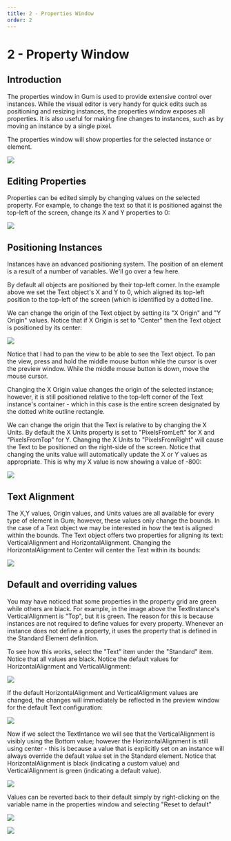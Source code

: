```yaml
---
title: 2 - Properties Window
order: 2
---
```


# 2 - Property Window

## Introduction

The properties window in Gum is used to provide extensive control over instances. While the visual editor is very handy for quick edits such as positioning and resizing instances, the properties window exposes all properties. It is also useful for making fine changes to instances, such as by moving an instance by a single pixel.

The properties window will show properties for the selected instance or element.

![](../.gitbook/assets/GumSelectedInstanceProperties.png)

## Editing Properties

Properties can be edited simply by changing values on the selected property. For example, to change the text so that it is positioned against the top-left of the screen, change its X and Y properties to 0:

![](../.gitbook/assets/GumTextTopLeft.PNG)

## Positioning Instances

Instances have an advanced positioning system. The position of an element is a result of a number of variables. We'll go over a few here.

By default all objects are positioned by their top-left corner. In the example above we set the Text object's X and Y to 0, which aligned its top-left position to the top-left of the screen \(which is identified by a dotted line.

We can change the origin of the Text object by setting its "X Origin" and "Y Origin" values. Notice that if X Origin is set to "Center" then the Text object is positioned by its center:

![](../.gitbook/assets/GumCenterXOrigin.PNG)

Notice that I had to pan the view to be able to see the Text object. To pan the view, press and hold the middle mouse button while the cursor is over the preview window. While the middle mouse button is down, move the mouse cursor.

Changing the X Origin value changes the origin of the selected instance; however, it is still positioned relative to the top-left corner of the Text instance's container - which in this case is the entire screen designated by the dotted white outline rectangle.

We can change the origin that the Text is relative to by changing the X Units. By default the X Units property is set to "PixelsFromLeft" for X and "PixelsFromTop" for Y. Changing the X Units to "PixelsFromRight" will cause the Text to be positioned on the right-side of the screen. Notice that changing the units value will automatically update the X or Y values as appropriate. This is why my X value is now showing a value of -800:

![](../.gitbook/assets/GumPixelsFromRight.PNG)

## Text Alignment

The X,Y values, Origin values, and Units values are all available for every type of element in Gum; however, these values only change the bounds. In the case of a Text object we may be interested in how the text is aligned within the bounds. The Text object offers two properties for aligning its text: VerticalAlignment and HorizontalAlignment. Changing the HorizontalAlignment to Center will center the Text within its bounds:

![](../.gitbook/assets/GumTextCenterAlignment.PNG)

## Default and overriding values

You may have noticed that some properties in the property grid are green while others are black. For example, in the image above the TextInstance's VerticalAlignment is "Top", but it is green. The reason for this is because instances are not required to define values for every property. Whenever an instance does not define a property, it uses the property that is defined in the Standard Element definition.

To see how this works, select the "Text" item under the "Standard" item. Notice that all values are black. Notice the default values for HorizontalAlignment and VerticalAlignment:

![](../.gitbook/assets/HorizontalAndVerticalAlignmentDefaults.png)

If the default HorizontalAlignment and VerticalAlignment values are changed, the changes will immediately be reflected in the preview window for the default Text configuration:

![](../.gitbook/assets/GumBottomRightAlignment.png)

Now if we select the TextIntance we will see that the VerticalAlignment is visibly using the Bottom value; however the HorizontalAlignment is still using center - this is because a value that is explicitly set on an instance will always override the default value set in the Standard element. Notice that HorizontalAlignment is black \(indicating a custom value\) and VerticalAlignment is green \(indicating a default value\).

![](../.gitbook/assets/GumInstanceCombiningDefaultAndCustom.PNG)

Values can be reverted back to their default simply by right-clicking on the variable name in the properties window and selecting "Reset to default"

![](../.gitbook/assets/GumAllDefaults.PNG)

![](../.gitbook/assets/GumMakeDefaultRightClick.png)

